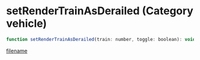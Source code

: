 # setRenderTrainAsDerailed (Category vehicle)

```js
function setRenderTrainAsDerailed(train: number, toggle: boolean): void
```

[filename](setRenderTrainAsDerailed_m.md ':include')